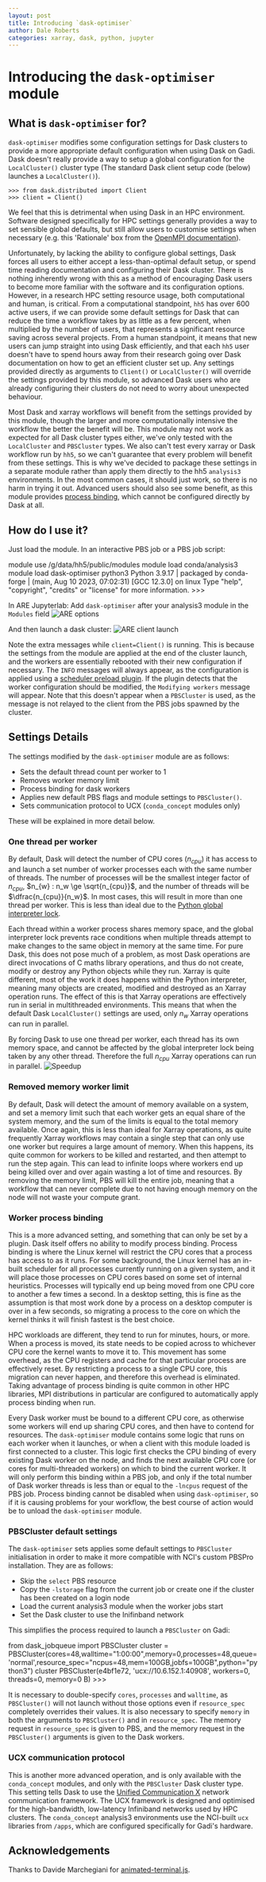 ```yaml
---
layout: post
title: Introducing `dask-optimiser`
author: Dale Roberts
categories: xarray, dask, python, jupyter
---
```

<script src="https://cdn.jsdelivr.net/gh/atteggiani/animated-terminal/animated-terminal.min.js" defer></script>

# Introducing the `dask-optimiser` module

## What is `dask-optimiser` for?

`dask-optimiser` modifies some configuration settings for Dask clusters to provide a more appropriate default configuration when using Dask on Gadi. Dask doesn't really provide a way to setup a global configuration for the `LocalCluster()` cluster type (The standard Dask client setup code (below) launches a `LocalCluster()`).
```
>>> from dask.distributed import Client
>>> client = Client()
```
We feel that this is detrimental when using Dask in an HPC environment. Software designed specifically for HPC settings generally provides a way to set sensible global defaults, but still allow users to customise settings when necessary (e.g. this 'Rationale' box from the [OpenMPI documentation](https://docs.open-mpi.org/en/v5.0.x/mca.html#setting-mca-parameter-values)).

Unfortunately, by lacking the ability to configure global settings, Dask forces all users to either accept a less-than-optimal default setup, or spend time reading documentation and configuring their Dask cluster. There is nothing inherently wrong with this as a method of encouraging Dask users to become more familiar with the software and its configuration options. However, in a research HPC setting resource usage, both computational and human, is critical. From a computational standpoint, `hh5` has over 600 active users, if we can provide some default settings for Dask that can reduce the time a workflow takes by as little as a few percent, when multiplied by the number of users, that represents a significant resource saving across several projects. From a human standpoint, it means that new users can jump straight into using Dask efficiently, and that each `hh5` user doesn't have to spend hours away from their research going over Dask documentation on how to get an efficient cluster set up. Any settings provided directly as arguments to `Client()` or `LocalCluster()` will override the settings provided by this module, so advanced Dask users who are already configuring their clusters do not need to worry about unexpected behaviour.

Most Dask and xarray workflows will benefit from the settings provided by this module, though the larger and more computationally intensive the workflow the better the benefit will be. This module may not work as expected for all Dask cluster types either, we've only tested with the `LocalCluster` and `PBSCluster` types. We also can't test every xarray or Dask workflow run by `hh5`, so we can't guarantee that every problem will benefit from these settings. This is why we've decided to package these settings in a separate module rather than apply them directly to the hh5 `analysis3` environments.  In the most common cases, it should just work, so there is no harm in trying it out. Advanced users should also see some benefit, as this module provides [process binding](#worker-process-binding), which cannot be configured directly by Dask at all.

## How do I use it?
Just load the module. In an interactive PBS job or a PBS job script:

<terminal-window typingDelay=30 lineDelay=200>
    <terminal-line data="input">module use /g/data/hh5/public/modules</terminal-line>
    <terminal-line data="input">module load conda/analysis3</terminal-line>
    <terminal-line data="input">module load dask-optimiser</terminal-line>
    <terminal-line data="input">python3</terminal-line>
    <terminal-line>Python 3.9.17 | packaged by conda-forge | (main, Aug 10 2023, 07:02:31)</terminal-line>
    <terminal-line>[GCC 12.3.0] on linux</terminal-line>
    <terminal-line>Type "help", "copyright", "credits" or "license" for more information.</terminal-line>
    <terminal-line>>>></terminal-line>
</terminal-window>

In ARE Jupyterlab:
Add `dask-optimiser` after your analysis3 module in the `Modules` field
![ARE options](../images/dask_optimiser_ARE.png "dask-optimiser Options in ARE")

And then launch a dask cluster:
![ARE client launch](../images/dask_optimiser_client_launch.png "Launch client with dask-optimiser loaded")

Note the extra messages while `client=Client()` is running. This is because the settings from the module are applied at the end of the cluster launch, and the workers are essentially rebooted with their new configuration if necessary. The `INFO` messages will always appear, as the configuration is applied using a [scheduler preload plugin](https://docs.dask.org/en/stable/how-to/customize-initialization.html). If the plugin detects that the worker configuration should be modified, the `Modifying workers` message will appear. Note that this doesn't appear when a `PBSCluster` is used, as the message is not relayed to the client from the PBS jobs spawned by the cluster.

## Settings Details
 The settings modified by the `dask-optimiser` module are as follows:

 * Sets the default thread count per worker to 1
 * Removes worker memory limit
 * Process binding for dask workers
 * Applies new default PBS flags and module settings to `PBSCluster()`.
 * Sets communication protocol to UCX (`conda_concept` modules only)

These will be explained in more detail below.

### One thread per worker
By default, Dask will detect the number of CPU cores ($n_{cpu}$) it has access to and launch a set number of worker processes each with the same number of threads. The number of processes will be the smallest integer factor of $n_{cpu}$, $n_{w} : n_w \ge \sqrt{n_{cpu}}$, and the number of threads will be $\dfrac{n_{cpu}}{n_w}$. In most cases, this will result in more than one thread per worker. This is less than ideal due to the [Python global interpreter lock](https://realpython.com/python-gil/).

Each thread within a worker process shares memory space, and the global interpreter lock prevents race conditions when multiple threads attempt to make changes to the same object in memory at the same time. For pure Dask, this does not pose much of a problem, as most Dask operations are direct invocations of C maths library operations, and thus do not create, modify or destroy any Python objects while they run. Xarray is quite different, most of the work it does happens within the Python interpreter, meaning many objects are created, modified and destroyed as an Xarray operation runs. The effect of this is that Xarray operations are effectively run in serial in multithreaded environments. This means that when the default Dask `LocalCluster()` settings are used, only $n_w$ Xarray operations can run in parallel. 

By forcing Dask to use one thread per worker, each thread has its own memory space, and cannot be affected by the global interpreter lock being taken by any other thread. Therefore the full $n_{cpu}$ Xarray operations can run in parallel.
![Speedup](../images/dask_optimiser_speedup.png "Speedup with dask-optimiser loaded")

### Removed memory worker limit
By default, Dask will detect the amount of memory available on a system, and set a memory limit such that each worker gets an equal share of the system memory, and the sum of the limits is equal to the total memory available. Once again, this is less than ideal for Xarray operations, as quite frequently Xarray workflows may contain a single step that can only use one worker but requires a large amount of memory. When this happens, its quite common for workers to be killed and restarted, and then attempt to run the step again. This can lead to infinite loops where workers end up being killed over and over again wasting a lot of time and resources. By removing the memory limit, PBS will kill the entire job, meaning that a workflow that can never complete due to not having enough memory on the node will not waste your compute grant.

### Worker process binding
This is a more advanced setting, and something that can only be set by a plugin. Dask itself offers no ability to modify process binding. Process binding is where the Linux kernel will restrict the CPU cores that a process has access to as it runs. For some background, the Linux kernel has an in-built scheduler for all processes currently running on a given system, and it will place those processes on CPU cores based on some set of internal heuristics. Processes will typically end up being moved from one CPU core to another a few times a second. In a desktop setting, this is fine as the assumption is that most work done by a process on a  desktop computer is over in a few seconds, so migrating a process to the core on which the kernel thinks it will finish fastest is the best choice.

HPC workloads are different, they tend to run for minutes, hours, or more. When a process is moved, its state needs to be copied across to whichever CPU core the kernel wants to move it to. This movement has some overhead, as the CPU registers and cache for that particular process are effectively reset. By restricting a process to a single CPU core, this migration can never happen, and therefore this overhead is eliminated. Taking advantage of process binding is quite common in other HPC libraries, MPI distributions in particular are configured to automatically apply process binding when run.

Every Dask worker must be bound to a different CPU core, as otherwise some workers will end up sharing CPU cores, and then have to contend for resources. The `dask-optimiser` module contains some logic that runs on each worker when it launches, or when a client with this module loaded is first connected to a cluster. This logic first checks the CPU binding of every existing Dask worker on the node, and finds the next available CPU core (or cores for multi-threaded workers) on which to bind the current worker. It will only perform this binding within a PBS job, and only if the total number of Dask worker threads is less than or equal to the `-lncpus` request of the PBS job. Process binding cannot be disabled when using `dask-optimiser`, so if it is causing problems for your workflow, the best course of action would be to unload the `dask-optimiser` module.

### PBSCluster default settings

The `dask-optimiser` sets applies some default settings to `PBSCluster` initialisation in order to make it more compatible with NCI's custom PBSPro installation. They are as follows:

 * Skip the `select` PBS resource
 * Copy the `-lstorage` flag from the current job or create one if the cluster has been created on a login node
 * Load the current analysis3 module when the worker jobs start
 * Set the Dask cluster to use the Inifinband network

This simplifies the process required to launch a `PBSCluster` on Gadi:

<terminal-window typingDelay=30 lineDelay=150>
<terminal-line data="prompt">from dask_jobqueue import PBSCluster</terminal-line>
<terminal-line data="prompt">cluster = PBSCluster(cores=48,walltime="1:00:00",memory=0,processes=48,queue='normal',resource_spec="ncpus=48,mem=100GB,jobfs=100GB",python="python3")</terminal-line>
<terminal-line data="prompt">cluster</terminal-line>
<terminal-line>PBSCluster(e4bf1e72, 'ucx://10.6.152.1:40908', workers=0, threads=0, memory=0 B)</terminal-line>
<terminal-line>>>></terminal-line>
</terminal-window>

It is necessary to double-specify `cores`, `processes` and `walltime`, as `PBSCluster()` will not launch without those options even if `resource_spec` completely overrides their values. It is also necessary to specify `memory` in both the arguments to `PBSCluster()` and in `resource_spec`. The memory request in `resource_spec` is given to PBS, and the memory request in the `PBSCluster()` arguments is given to the Dask workers.

### UCX communication protocol

This is another more advanced operation, and is only available with the `conda_concept` modules, and only with the `PBSCluster` Dask cluster type. This setting tells Dask to use the [Unified Communication X](https://openucx.org/documentation/) network communication framework. The UCX framework is designed and optimised for the high-bandwidth, low-latency Infiniband networks used by HPC clusters. The `conda_concept` analysis3 environments use the NCI-built `ucx` libraries from `/apps`, which are configured specifically for Gadi's hardware.

## Acknowledgements
Thanks to Davide Marchegiani for [animated-terminal.js](https://github.com/atteggiani/animated-terminal.js).